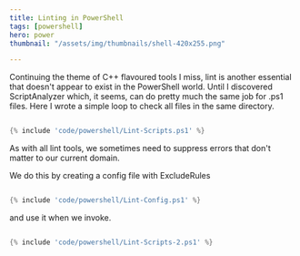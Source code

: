 ```yaml
---
title: Linting in PowerShell
tags: [powershell]
hero: power
thumbnail: "/assets/img/thumbnails/shell-420x255.png"

---
```


Continuing the theme of C++ flavoured tools I miss, lint is another essential that doesn't appear to exist in the PowerShell world. Until I discovered ScriptAnalyzer which,
it seems, can do pretty much the same job for .ps1 files. Here I wrote a simple loop to check all files in the same directory.

```powershell

{% include 'code/powershell/Lint-Scripts.ps1' %}

```

As with all lint tools, we sometimes need to suppress errors that don't matter to our current domain.

We do this by creating a config file with ExcludeRules

```powershell

{% include 'code/powershell/Lint-Config.ps1' %}

```

and use it when we invoke.

```powershell

{% include 'code/powershell/Lint-Scripts-2.ps1' %}

```
